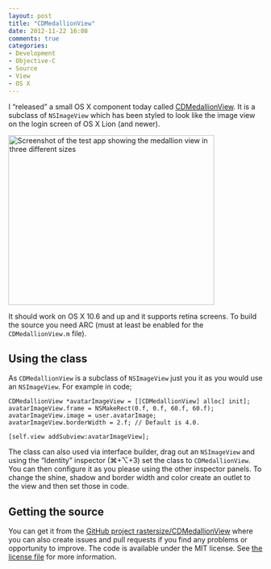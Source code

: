 ```yaml
---
layout: post
title: "CDMedallionView"
date: 2012-11-22 16:08
comments: true
categories:
- Development
- Objective-C
- Source
- View
- OS X
---
```


I “released” a small OS X component today called [CDMedallionView](https://github.com/rastersize/CDMedallionView). It is a subclass of `NSImageView` which has been styled to look like the image view on the login screen of OS X Lion (and newer).

<img src="http://cloud.github.com/downloads/rastersize/CDMedallionView/CDMedallionView@2x.png" alt="Screenshot of the test app showing the medallion view in three different sizes" width="408px" height="336px" class="center no-border">

It should work on OS X 10.6 and up and it supports retina screens. To build the source you need ARC (must at least be enabled for the `CDMedallionView.m` file). 

## Using the class
As `CDMedallionView` is a subclass of `NSImageView` just you it as you would use an `NSImageView`. For example in code;

    CDMedallionView *avatarImageView = [[CDMedallionView] alloc] init];
    avatarImageView.frame = NSMakeRect(0.f, 0.f, 60.f, 60.f);
    avatarImageView.image = user.avatarImage;
    avatarImageView.borderWidth = 2.f; // Default is 4.0.
    
    [self.view addSubview:avatarImageView];
    
The class can also used via interface builder, drag out an `NSImageView` and using the “Identity” inspector (⌘+⌥+3) set the class to `CDMedallionView`. You can then configure it as you please using the other inspector panels. To change the shine, shadow and border width and color create an outlet to the view and then set those in code.

## Getting the source
You can get it from the [GitHub project rastersize/CDMedallionView](https://github.com/rastersize/CDMedallionView) where you can also create issues and pull requests if you find any problems or opportunity to improve. The code is available under the MIT license. See [the license file](https://github.com/rastersize/CDMedallionView/blob/master/LICENSE) for more information.
